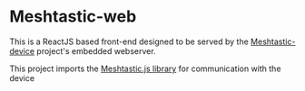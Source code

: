 # Meshtastic-web

This is a ReactJS based front-end designed to be served by the [Meshtastic-device](https://github.com/meshtastic/Meshtastic-device) project's embedded webserver.

This project imports the [Meshtastic.js library](https://github.com/meshtastic/meshtastic.js) for communication with the device